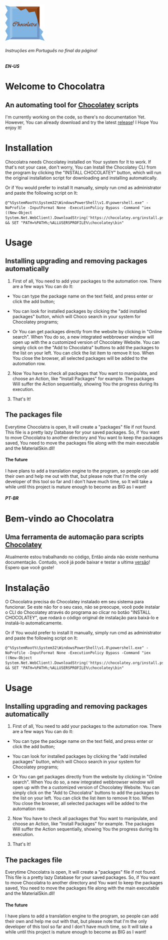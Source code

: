 <img src="https://github.com/Gustavo-Kuze/Chocolatra/blob/master/Chocolatra/assets/chocolatra_icon.png" width="25%" />
<h6>Instruções em Português no final da página!</h6>
<h5>EN-US</h5>
<h1>Welcome to Chocolatra</h1>

<h2>An automating tool for <a href="https://chocolatey.org/" target="_blank">Chocolatey</a> scripts</h2>
<p>
I'm currently working on the code, so there's no documentation Yet. However, You can already download and try the latest <a href="https://github.com/Gustavo-Kuze/Chocolatra/releases" target="_blank">release</a>! I Hope You enjoy It!
</p>

<h1>Installation</h1>
Chocolatra needs Chocolatey installed on Your system for It to work. If that's not your case, don't worry, You can Install the Chocolatey CLI from the program by clicking the "INSTALL CHOCOLATEY" button, which will run the original installation script for downloading and installing automatically.

Or if You would prefer to install It manually, simply run cmd as administrator and paste the following script on It:
```
@"%SystemRoot%\System32\WindowsPowerShell\v1.0\powershell.exe" -NoProfile -InputFormat None -ExecutionPolicy Bypass -Command "iex ((New-Object System.Net.WebClient).DownloadString('https://chocolatey.org/install.ps1'))" && SET "PATH=%PATH%;%ALLUSERSPROFILE%\chocolatey\bin"

```
<h1>Usage</h1>

<h2>Installing upgrading and removing packages automatically</h2>

1. First of all, You need to add your packages to the automation row. There are a few ways You can do It:
* You can type the package name on the text field, and press enter or click the add button;

* You can look for installed packages by clicking the "add installed packages" button, which will Choco search in your system for Chocolatey programs;

* Or You can get packages directly from the website by clicking in "Online search". When You do so, a new integrated webbrowser window will open up with the a customized version of Chocolatey Website. You can simply click on the "Add to Chocolatra" buttons to add the packages to the list on your left. You can click the list item to remove It too. When You close the browser, all selected packages will be added to the automation row.

2. Now You have to check all packages that You want to manipulate, and choose an Action, like "Install Packages" for example. The packages Will suffer the Action sequentially, showing You the progress during Its execution.

3. That's It!

<h2>The packages file</h2>
Everytime Chocolatra is open, It will create a "packages" file if not found. This file is a pretty lazy Database for your saved packages.
So, if You want to move Chocolatra to another directory and You want to keep the packages saved, You need to move the packages file along with the main executable and the MaterialSkin.dll!


<h4>The future</h4>
I have plans to add a translation engine to the program, so people can add their own and help me out with that, but please note that I'm the only developer of this tool so far and I don't have much time, so It will take a while until this project is mature enough to become as BIG as I want!

<h5>PT-BR</h5>

<h1>Bem-vindo ao Chocolatra</h1>

<h2>Uma ferramenta de automação para scripts <a href="https://chocolatey.org/" target="_blank">Chocolatey</a></h2>
<p>
Atualmente estou trabalhando no código, Então ainda não existe nenhuma documentação. Contudo, você já pode baixar e testar a ultima <a href="https://github.com/Gustavo-Kuze/Chocolatra/releases" target="_blank">versão</a>! Espero que você goste!
</p>

<h1>Instalação</h1>
O Chocolatra precisa do Chocolatey instalado em seu sistema para funcionar. Se este não for o seu caso, não se preocupe, você pode instalar o CLI do Chocolatey através do programa ao clicar no botão "INSTALL CHOCOLATEY", que rodará o código original de instalação para baixá-lo e instalá-lo automaticamente.

Or if You would prefer to install It manually, simply run cmd as administrator and paste the following script on It:
```
@"%SystemRoot%\System32\WindowsPowerShell\v1.0\powershell.exe" -NoProfile -InputFormat None -ExecutionPolicy Bypass -Command "iex ((New-Object System.Net.WebClient).DownloadString('https://chocolatey.org/install.ps1'))" && SET "PATH=%PATH%;%ALLUSERSPROFILE%\chocolatey\bin"

```
<h1>Usage</h1>

<h2>Installing upgrading and removing packages automatically</h2>

1. First of all, You need to add your packages to the automation row. There are a few ways You can do It:
* You can type the package name on the text field, and press enter or click the add button;

* You can look for installed packages by clicking the "add installed packages" button, which will Choco search in your system for Chocolatey programs;

* Or You can get packages directly from the website by clicking in "Online search". When You do so, a new integrated webbrowser window will open up with the a customized version of Chocolatey Website. You can simply click on the "Add to Chocolatra" buttons to add the packages to the list on your left. You can click the list item to remove It too. When You close the browser, all selected packages will be added to the automation row.

2. Now You have to check all packages that You want to manipulate, and choose an Action, like "Install Packages" for example. The packages Will suffer the Action sequentially, showing You the progress during Its execution.

3. That's It!

<h2>The packages file</h2>
Everytime Chocolatra is open, It will create a "packages" file if not found. This file is a pretty lazy Database for your saved packages.
So, if You want to move Chocolatra to another directory and You want to keep the packages saved, You need to move the packages file along with the main executable and the MaterialSkin.dll!


<h4>The future</h4>
I have plans to add a translation engine to the program, so people can add their own and help me out with that, but please note that I'm the only developer of this tool so far and I don't have much time, so It will take a while until this project is mature enough to become as BIG as I want!

